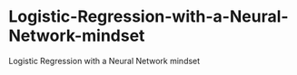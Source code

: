 # Logistic-Regression-with-a-Neural-Network-mindset
Logistic Regression with a Neural Network mindset
